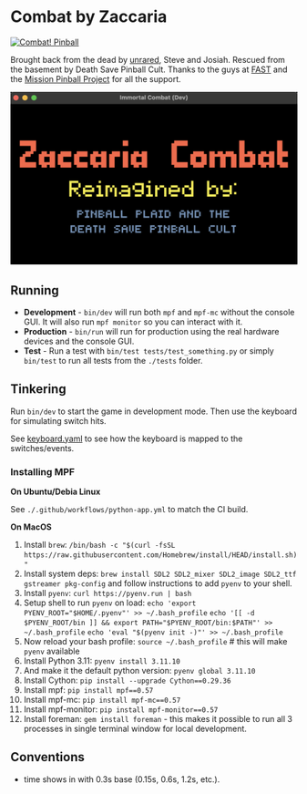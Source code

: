 Combat by Zaccaria
==================

[![Combat! Pinball](https://github.com/deathsave/combat/actions/workflows/python-app.yml/badge.svg)](https://github.com/deathsave/combat/actions/workflows/python-app.yml)

Brought back from the dead by [unrared](https://unrared.com/),
Steve and Josiah. Rescued from the basement by Death Save Pinball Cult.
Thanks to the guys at [FAST](http://fastpinballdev.gdsocial.com/) and the
[Mission Pinball Project](https://github.com/missionpinball) for
all the support.

![DMD Splash](https://github.com/deathsave/combat/raw/main/splash.png)

Running
-------

- **Development** - `bin/dev` will run both `mpf` and `mpf-mc`
  without the console GUI. It will also run `mpf monitor` so
  you can interact with it.
- **Production** - `bin/run` will run for production using
  the real hardware devices and the console GUI.
- **Test** - Run a test with `bin/test tests/test_something.py` or
  simply `bin/test` to run all tests from the `./tests` folder.

Tinkering
---------

Run `bin/dev` to start the game in development mode. Then use
the keyboard for simulating switch hits.

See [keyboard.yaml](https://github.com/deathsave/combat/blob/main/config/common/keyboard.yaml)
to see how the keyboard is mapped to the switches/events.


### Installing MPF

**On Ubuntu/Debia Linux**

See `./.github/workflows/python-app.yml` to match the CI build.

**On MacOS**

1. Install `brew`:
   `/bin/bash -c "$(curl -fsSL https://raw.githubusercontent.com/Homebrew/install/HEAD/install.sh)"`
1. Install system deps:
   `brew install SDL2 SDL2_mixer SDL2_image SDL2_ttf gstreamer pkg-config`
   and follow instructions to add `pyenv` to your shell.
1. Install `pyenv`:
   `curl https://pyenv.run | bash`
1. Setup shell to run `pyenv` on load:
   `echo 'export PYENV_ROOT="$HOME/.pyenv"' >> ~/.bash_profile`
   `echo '[[ -d $PYENV_ROOT/bin ]] && export PATH="$PYENV_ROOT/bin:$PATH"' >> ~/.bash_profile`
   `echo 'eval "$(pyenv init -)"' >> ~/.bash_profile`
1. Now reload your bash profile:
   `source ~/.bash_profile` # this will make `pyenv` available
1. Install Python 3.11:
   `pyenv install 3.11.10`
1. And make it the default python version:
   `pyenv global 3.11.10`
1. Install Cython:
   `pip install --upgrade Cython==0.29.36`
1. Install mpf:
   `pip install mpf==0.57`
1. Install mpf-mc:
   `pip install mpf-mc==0.57`
1. Install mpf-monitor:
   `pip install mpf-monitor==0.57`
1. Install foreman:
   `gem install foreman` - this makes it possible to run all 3
   processes in single terminal window for local development.

Conventions
-----------

* time shows in with 0.3s base (0.15s, 0.6s, 1.2s, etc.).
